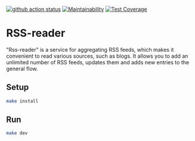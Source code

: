 [![github action status](https://github.com/inasekin/frontend-project-11/workflows/Node%20CI/badge.svg)](https://github.com/inasekin/frontend-project-11/actions)
[![Maintainability](https://api.codeclimate.com/v1/badges/3ee08b2316a961bd5884/maintainability)](https://codeclimate.com/github/inasekin/frontend-project-11/maintainability)
[![Test Coverage](https://api.codeclimate.com/v1/badges/3ee08b2316a961bd5884/test_coverage)](https://codeclimate.com/github/inasekin/frontend-project-11/test_coverage)

# RSS-reader
"Rss-reader" is a service for aggregating RSS feeds, which makes it convenient to read various sources, such as blogs. It allows you to add an unlimited number of RSS feeds, updates them and adds new entries to the general flow.

## Setup

```sh
make install
```

## Run

```sh
make dev
```
